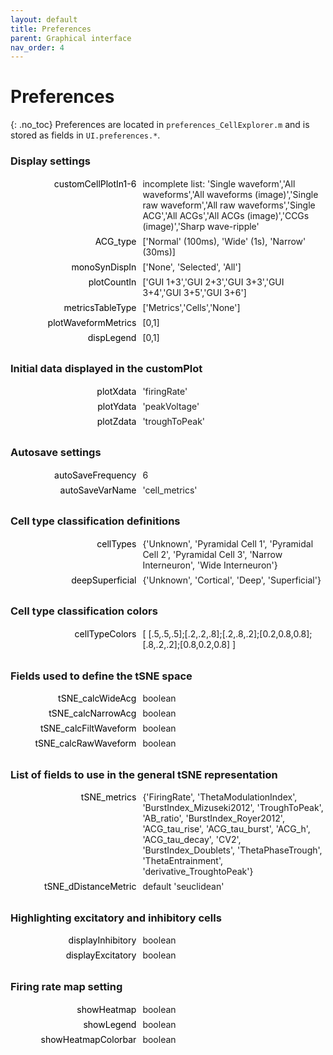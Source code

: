 ```yaml
---
layout: default
title: Preferences
parent: Graphical interface
nav_order: 4
---
```

<style>
dl {
    padding: 0.1em;
  }
  dt {
    float: left;
    clear: left;
    width: 200px;
    text-align: right;
    color: black;
  }
  dt::after {
    content: " ";
  }
  dd {
    margin: 0 0 0 210px;
    padding: 0 0 0.5em 0;
  }
</style>

# Preferences
{: .no_toc}
Preferences are located in `preferences_CellExplorer.m` and is stored as fields in `UI.preferences.*`.

### Display settings
<dl>
  <dt>customCellPlotIn1-6</dt>
  <dd>incomplete list: 'Single waveform','All waveforms','All waveforms (image)','Single raw waveform','All raw waveforms','Single ACG','All ACGs','All ACGs (image)','CCGs (image)','Sharp wave-ripple'</dd>
  <dt>ACG_type</dt>
  <dd>['Normal' (100ms), 'Wide' (1s), 'Narrow' (30ms)]</dd>
  <dt>monoSynDispIn</dt>
  <dd>['None', 'Selected', 'All']</dd>
  <dt>plotCountIn</dt>
  <dd>['GUI 1+3','GUI 2+3','GUI 3+3','GUI 3+4','GUI 3+5','GUI 3+6']</dd>
  <dt>metricsTableType</dt>
  <dd>['Metrics','Cells','None']</dd>
  <dt>plotWaveformMetrics</dt>
  <dd>[0,1]</dd>
  <dt>dispLegend</dt>
  <dd>[0,1]</dd>
</dl>

### Initial data displayed in the customPlot
<dl>
  <dt>plotXdata</dt>
  <dd>'firingRate'</dd>
  <dt>plotYdata</dt>
  <dd>'peakVoltage' </dd>
  <dt>plotZdata</dt>
  <dd>'troughToPeak' </dd>
</dl>

### Autosave settings
<dl>
  <dt>autoSaveFrequency</dt>
  <dd>6</dd>
  <dt>autoSaveVarName</dt>
  <dd>'cell_metrics'</dd>
</dl>

### Cell type classification definitions
<dl>
  <dt>cellTypes</dt>
  <dd>{'Unknown', 'Pyramidal Cell 1', 'Pyramidal Cell 2', 'Pyramidal Cell 3', 'Narrow Interneuron', 'Wide Interneuron'}</dd>
  <dt>deepSuperficial</dt>
  <dd>{'Unknown', 'Cortical', 'Deep', 'Superficial'}</dd>
</dl>

### Cell type classification colors
<dl>
  <dt>cellTypeColors</dt>
  <dd>[ [.5,.5,.5];[.2,.2,.8];[.2,.8,.2];[0.2,0.8,0.8];[.8,.2,.2];[0.8,0.2,0.8] ]</dd>
</dl>

### Fields used to define the tSNE space
<dl>
  <dt>tSNE_calcWideAcg</dt>
  <dd>boolean</dd>
  <dt>tSNE_calcNarrowAcg</dt>
  <dd>boolean</dd>
  <dt>tSNE_calcFiltWaveform</dt>
  <dd>boolean</dd>
  <dt>tSNE_calcRawWaveform</dt>
  <dd>boolean</dd>
</dl>

### List of fields to use in the general tSNE representation
<dl>
  <dt>tSNE_metrics</dt>
  <dd>{'FiringRate', 'ThetaModulationIndex', 'BurstIndex_Mizuseki2012', 'TroughToPeak', 'AB_ratio', 'BurstIndex_Royer2012', 'ACG_tau_rise', 'ACG_tau_burst', 'ACG_h', 'ACG_tau_decay', 'CV2', 'BurstIndex_Doublets', 'ThetaPhaseTrough', 'ThetaEntrainment', 'derivative_TroughtoPeak'}</dd>
  <dt>tSNE_dDistanceMetric</dt>
  <dd>default 'seuclidean'</dd>
</dl>

### Highlighting excitatory and inhibitory cells
<dl>
  <dt>displayInhibitory</dt>
  <dd>boolean</dd>
  <dt>displayExcitatory</dt>
  <dd>boolean</dd>
</dl>

### Firing rate map setting
<dl>
  <dt>showHeatmap</dt>
  <dd>boolean</dd>
  <dt>showLegend</dt>
  <dd>boolean</dd>
  <dt>showHeatmapColorbar</dt>
  <dd>boolean</dd>
</dl>
